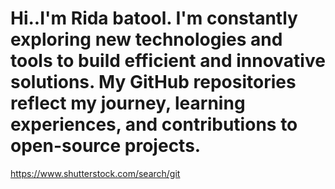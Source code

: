 # Hi..I'm Rida batool. I'm constantly exploring new technologies and tools to build efficient and innovative solutions. My GitHub repositories reflect my journey, learning experiences, and contributions to open-source projects.
https://www.shutterstock.com/search/git
